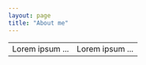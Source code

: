 ```yaml
---
layout: page
title: "About me"
---
```


<table border="0">
 <tr>
    <td>Lorem ipsum ...</td>
    <td>Lorem ipsum ...</td>
 </tr>
</table>
